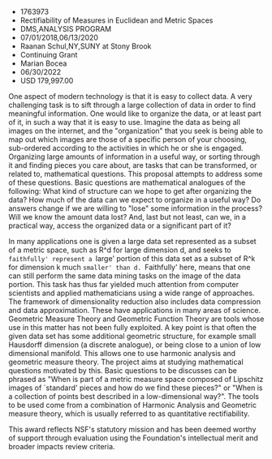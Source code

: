 
* 1763973
* Rectifiability of Measures in Euclidean and Metric Spaces
* DMS,ANALYSIS PROGRAM
* 07/01/2018,06/13/2020
* Raanan Schul,NY,SUNY at Stony Brook
* Continuing Grant
* Marian Bocea
* 06/30/2022
* USD 179,997.00

One aspect of modern technology is that it is easy to collect data. A very
challenging task is to sift through a large collection of data in order to find
meaningful information. One would like to organize the data, or at least part of
it, in such a way that it is easy to use. Imagine the data as being all images
on the internet, and the "organization" that you seek is being able to map out
which images are those of a specific person of your choosing, sub-ordered
according to the activities in which he or she is engaged. Organizing large
amounts of information in a useful way, or sorting through it and finding pieces
you care about, are tasks that can be transformed, or related to, mathematical
questions. This proposal attempts to address some of these questions. Basic
questions are mathematical analogues of the following: What kind of structure
can we hope to get after organizing the data? How much of the data can we expect
to organize in a useful way? Do answers change if we are willing to "lose" some
information in the process? Will we know the amount data lost? And, last but not
least, can we, in a practical way, access the organized data or a significant
part of it?

In many applications one is given a large data set represented as a subset of a
metric space, such as R^d for large dimension d, and seeks to `faithfully'
represent a `large' portion of this data set as a subset of R^k for dimension k
much `smaller' than d. `Faithfully' here, means that one can still perform the
same data mining tasks on the image of the data portion. This task has thus far
yielded much attention from computer scientists and applied mathematicians using
a wide range of approaches. The framework of dimensionality reduction also
includes data compression and data approximation. These have applications in
many areas of science. Geometric Measure Theory and Geometric Function Theory
are tools whose use in this matter has not been fully exploited. A key point is
that often the given data set has some additional geometric structure, for
example small Hausdorff dimension (a discrete analogue), or being close to a
union of low dimensional manifold. This allows one to use harmonic analysis and
geometric measure theory. The project aims at studying mathematical questions
motivated by this. Basic questions to be discusses can be phrased as "When is
part of a metric measure space composed of Lipschitz images of `standard' pieces
and how do we find these pieces?" or "When is a collection of points best
described in a low-dimensional way?". The tools to be used come from a
combination of Harmonic Analysis and Geometric measure theory, which is usually
referred to as quantitative rectifiability.

This award reflects NSF's statutory mission and has been deemed worthy of
support through evaluation using the Foundation's intellectual merit and broader
impacts review criteria.

